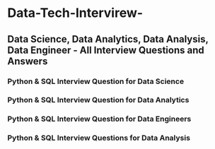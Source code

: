 # Data-Tech-Intervirew-
## Data Science, Data Analytics, Data Analysis, Data Engineer - All Interview Questions and Answers

### Python & SQL Interview Question for Data Science
### Python & SQL  Interview Question for Data Analytics
### Python  & SQL Interview Question for  Data Engineers
### Python & SQL Interview Questions for Data Analysis
